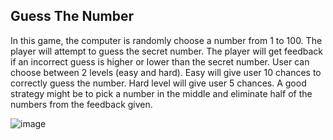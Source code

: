 <h2>Guess The Number</h2>


In this game, the computer is randomly choose a number from 1 to 100. The player will attempt to guess the secret number. The player will get feedback if an incorrect guess is higher or lower than the secret number. User can choose between 2 levels (easy and hard). Easy will give user 10 chances to correctly guess the number. Hard level will give user 5 chances. A good strategy might be to pick a number in the middle and eliminate half of the numbers from the feedback given. 

<img src="https://i.imgur.com/2pVoWp4.png" alt="image"/>
